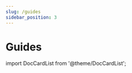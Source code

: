 ```yaml
---
slug: /guides
sidebar_position: 3
---
```


# Guides

import DocCardList from '@theme/DocCardList';

<DocCardList />